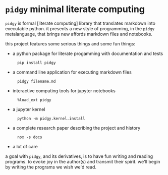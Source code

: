 # `pidgy` minimal literate computing

`pidgy` is formal [literate computing] library that translates markdown into executable python. it presents a new style of programming, in the `pidgy` metalanguage, that brings new affords markdown files and notebooks.

this project features some serious things and some fun things:

* a python package for literate progamming with documentation and tests

        pip install pidgy

* a command line application for executing markdown files

        pidgy filename.md

* interactive computing tools for jupyter notebooks

        %load_ext pidgy

* a jupyter kernel

        python -m pidgy.kernel.install

* a complete research paper describing the project and history

        nox -s docs

* a lot of care

a goal with `pidgy`, and its derivatives, is to have fun writing and reading programs. to evoke joy in the author(s) and transmit their spirit. we'll begin by writing the programs we wish we'd read.
